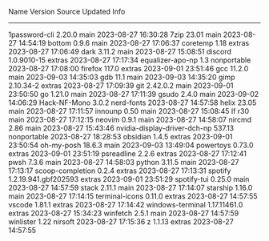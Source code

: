 
Name                         Version              Source      Updated             Info
----                         -------              ------      -------             ----
1password-cli                2.20.0               main        2023-08-27 16:30:28 
7zip                         23.01                main        2023-08-27 14:54:19 
bottom                       0.9.6                main        2023-08-27 17:06:37 
coretemp                     1.18                 extras      2023-08-27 17:06:49 
dark                         3.11.2               main        2023-08-27 15:08:51 
discord                      1.0.9010-15          extras      2023-08-27 17:17:34 
equalizer-apo-np             1.3                  nonportable 2023-08-27 17:08:00 
firefox                      117.0                extras      2023-09-01 23:51:46 
gcc                          11.2.0               main        2023-09-03 14:35:03 
gdb                          11.1                 main        2023-09-03 14:35:20 
gimp                         2.10.34-2            extras      2023-08-27 17:09:39 
git                          2.42.0.2             main        2023-09-01 23:50:50 
go                           1.21.0               main        2023-08-27 17:11:39 
gsudo                        2.4.0                main        2023-09-02 14:06:29 
Hack-NF-Mono                 3.0.2                nerd-fonts  2023-08-27 14:57:58 
helix                        23.05                main        2023-08-27 17:11:57 
innounp                      0.50                 main        2023-08-27 15:08:45 
lf                           r30                  main        2023-08-27 17:12:15 
neovim                       0.9.1                main        2023-08-27 14:58:07 
nircmd                       2.86                 main        2023-08-27 15:43:46 
nvidia-display-driver-dch-np 537.13               nonportable 2023-08-27 18:28:53 
obsidian                     1.4.5                extras      2023-09-01 23:50:54 
oh-my-posh                   18.6.3               main        2023-09-03 13:49:04 
powertoys                    0.73.0               extras      2023-09-01 23:51:19 
psreadline                   2.2.6                extras      2023-08-27 17:12:41 
pwsh                         7.3.6                main        2023-08-27 14:58:03 
python                       3.11.5               main        2023-08-27 17:13:17 
scoop-completion             0.2.4                extras      2023-08-27 17:13:31 
spotify                      1.2.19.941.gbf202593 extras      2023-09-01 23:51:29 
spotify-tui                  0.25.0               main        2023-08-27 14:57:59 
stack                        2.11.1               main        2023-08-27 17:14:07 
starship                     1.16.0               main        2023-08-27 17:14:15 
terminal-icons               0.11.0               extras      2023-08-27 14:57:55 
vscode                       1.81.1               extras      2023-08-27 17:14:42 
windows-terminal             1.17.11461.0         extras      2023-08-27 15:34:23 
winfetch                     2.5.1                main        2023-08-27 14:57:59 
winlister                    1.22                 nirsoft     2023-08-27 17:15:36 
z                            1.1.13               extras      2023-08-27 14:57:55 

